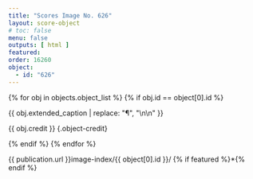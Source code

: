 ```yaml
---
title: "Scores Image No. 626"
layout: score-object
# toc: false
menu: false
outputs: [ html ]
featured: 
order: 16260
object:
  - id: "626"
---
```


{% for obj in objects.object_list %}
{% if obj.id == object[0].id %}

{{ obj.extended_caption | replace: "¶", "\n\n" }}

{{ obj.credit }} {.object-credit}

{% endif %}
{% endfor %}

<div class="object-credit object-url is-print-only">

{{ publication.url }}image-index/{{ object[0].id }}/ {% if featured %}*{% endif %}

</div>
